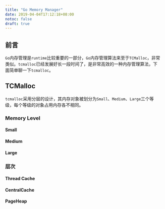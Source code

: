 ```yaml
---
title: "Go Memory Manager"
date: 2019-04-04T17:12:18+08:00
notoc: false
draft: true
---
```


## 前言

`Go`内存管理是`runtime`比较重要的一部分，`Go`内存管理算法来至于`TCMalloc`，非常类似。`tcmalloc`已经发展好长一段时间了，是非常高效的一种内存管理算法，下面简单聊一下`tcmalloc`。

## TCMalloc

`tcmalloc`采用分层的设计，其内存对象被划分为`Small`、`Medium`、`Large`三个等级，每个等级的对象占用内存各不相同。

### Memory Level

#### Small

#### Medium

#### Large

### 层次

#### Thread Cache

#### CentralCache

#### PageHeap



[Memory Allocation-Luis Ceze]: https://youtu.be/RSuZhdwvNmA

